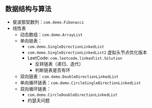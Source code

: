 ## 数据结构与算法

- 斐波那契数列：`com.demo.Fibonacci`
- 线性表
  + 动态数组：`com.demo.ArrayList`
  + 单向链表：
    * `com.demo.SingleDirectionLinkedList`
    * `com.demo.SingleDirectionLinkedList2` 虚拟头节点优化版本
    * LeetCode: `com.leetcode.linkedlist.Solution`
      - 反转链表（递归、迭代）
      - 判断链表是否有环
  + 双向链表：`com.demo.DoubleDirectionLinkedList`
  + 单向循环链表：`com.demo.CircleSingleDirectionLinkedList`
  + 双向循环链表：
    * `com.demo.CircleDoubleDirectionLinkedList`
    * 约瑟夫问题
